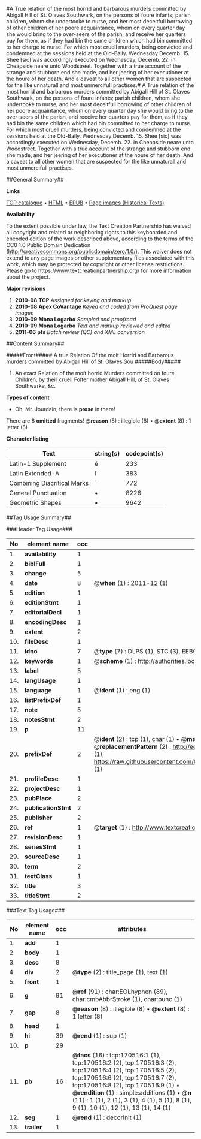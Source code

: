 #A True relation of the most horrid and barbarous murders committed by Abigall Hill of St. Olaves Southwark, on the persons of foure infants; parish children, whom she undertooke to nurse, and her most deceitfull borrowing of other children of her poore acquaintance, whom on every quarter day she would bring to the over-seers of the parish, and receive her quarters pay for them, as if they had bin the same children which had bin committed to her charge to nurse. For which most cruell murders, being convicted and condemned at the sessions held at the Old-Baily. Wednesday Decemb. 15. Shee [sic] was accordingly executed on Wednesday, Decemb. 22. in Cheapside neare unto Woodstreet. Together with a true account of the strange and stubborn end she made, and her jeering of her executioner at the houre of her death. And a caveat to all other women that are suspected for the like unnaturall and most unmercifull practises.#
A True relation of the most horrid and barbarous murders committed by Abigall Hill of St. Olaves Southwark, on the persons of foure infants; parish children, whom she undertooke to nurse, and her most deceitfull borrowing of other children of her poore acquaintance, whom on every quarter day she would bring to the over-seers of the parish, and receive her quarters pay for them, as if they had bin the same children which had bin committed to her charge to nurse. For which most cruell murders, being convicted and condemned at the sessions held at the Old-Baily. Wednesday Decemb. 15. Shee [sic] was accordingly executed on Wednesday, Decemb. 22. in Cheapside neare unto Woodstreet. Together with a true account of the strange and stubborn end she made, and her jeering of her executioner at the houre of her death. And a caveat to all other women that are suspected for the like unnaturall and most unmercifull practises.

##General Summary##

**Links**

[TCP catalogue](http://www.ota.ox.ac.uk/tcp/)  • 
[HTML](http://tei.it.ox.ac.uk/tcp/Texts-HTML/free/A95/A95242.html)  • 
[EPUB](http://tei.it.ox.ac.uk/tcp/Texts-EPUB/free/A95/A95242.epub) • 
[Page images (Historical Texts)](https://historicaltexts.jisc.ac.uk/eebo-99868734e)

**Availability**

To the extent possible under law, the Text Creation Partnership has waived all copyright and related or neighboring rights to this keyboarded and encoded edition of the work described above, according to the terms of the CC0 1.0 Public Domain Dedication (http://creativecommons.org/publicdomain/zero/1.0/). This waiver does not extend to any page images or other supplementary files associated with this work, which may be protected by copyright or other license restrictions. Please go to https://www.textcreationpartnership.org/ for more information about the project.

**Major revisions**

1. __2010-08__ __TCP__ *Assigned for keying and markup*
1. __2010-08__ __Apex CoVantage__ *Keyed and coded from ProQuest page images*
1. __2010-09__ __Mona Logarbo__ *Sampled and proofread*
1. __2010-09__ __Mona Logarbo__ *Text and markup reviewed and edited*
1. __2011-06__ __pfs__ *Batch review (QC) and XML conversion*

##Content Summary##

#####Front#####
A true Relation Of the moſt Horrid and Barbarous murders committed by Abigall Hill of St. Olaves Sou
#####Body#####

1. An exact Relation of the moſt horrid Murders committed on foure Children, by their cruell Foſter mother Abigall Hill, of St. Olaves Southwarke, &c.

**Types of content**

  * Oh, Mr. Jourdain, there is **prose** in there!

There are 8 **omitted** fragments! 
 @__reason__ (8) : illegible (8)  •  @__extent__ (8) : 1 letter (8)

**Character listing**


|Text|string(s)|codepoint(s)|
|---|---|---|
|Latin-1 Supplement|é|233|
|Latin Extended-A|ſ|383|
|Combining             Diacritical Marks|̄|772|
|General Punctuation|•|8226|
|Geometric Shapes|▪|9642|

##Tag Usage Summary##

###Header Tag Usage###

|No|element name|occ|attributes|
|---|---|---|---|
|1.|__availability__|1||
|2.|__biblFull__|1||
|3.|__change__|5||
|4.|__date__|8| @__when__ (1) : 2011-12 (1)|
|5.|__edition__|1||
|6.|__editionStmt__|1||
|7.|__editorialDecl__|1||
|8.|__encodingDesc__|1||
|9.|__extent__|2||
|10.|__fileDesc__|1||
|11.|__idno__|7| @__type__ (7) : DLPS (1), STC (3), EEBO-CITATION (1), PROQUEST (1), VID (1)|
|12.|__keywords__|1| @__scheme__ (1) : http://authorities.loc.gov/ (1)|
|13.|__label__|5||
|14.|__langUsage__|1||
|15.|__language__|1| @__ident__ (1) : eng (1)|
|16.|__listPrefixDef__|1||
|17.|__note__|5||
|18.|__notesStmt__|2||
|19.|__p__|11||
|20.|__prefixDef__|2| @__ident__ (2) : tcp (1), char (1)  •  @__matchPattern__ (2) : ([0-9\-]+):([0-9IVX]+) (1), (.+) (1)  •  @__replacementPattern__ (2) : http://eebo.chadwyck.com/downloadtiff?vid=$1&page=$2 (1), https://raw.githubusercontent.com/textcreationpartnership/Texts/master/tcpchars.xml#$1 (1)|
|21.|__profileDesc__|1||
|22.|__projectDesc__|1||
|23.|__pubPlace__|2||
|24.|__publicationStmt__|2||
|25.|__publisher__|2||
|26.|__ref__|1| @__target__ (1) : http://www.textcreationpartnership.org/docs/. (1)|
|27.|__revisionDesc__|1||
|28.|__seriesStmt__|1||
|29.|__sourceDesc__|1||
|30.|__term__|2||
|31.|__textClass__|1||
|32.|__title__|3||
|33.|__titleStmt__|2||


###Text Tag Usage###

|No|element name|occ|attributes|
|---|---|---|---|
|1.|__add__|1||
|2.|__body__|1||
|3.|__desc__|8||
|4.|__div__|2| @__type__ (2) : title_page (1), text (1)|
|5.|__front__|1||
|6.|__g__|91| @__ref__ (91) : char:EOLhyphen (89), char:cmbAbbrStroke (1), char:punc (1)|
|7.|__gap__|8| @__reason__ (8) : illegible (8)  •  @__extent__ (8) : 1 letter (8)|
|8.|__head__|1||
|9.|__hi__|39| @__rend__ (1) : sup (1)|
|10.|__p__|29||
|11.|__pb__|16| @__facs__ (16) : tcp:170516:1 (1), tcp:170516:2 (2), tcp:170516:3 (2), tcp:170516:4 (2), tcp:170516:5 (2), tcp:170516:6 (2), tcp:170516:7 (2), tcp:170516:8 (2), tcp:170516:9 (1)  •  @__rendition__ (1) : simple:additions (1)  •  @__n__ (11) : 1 (1), 2 (1), 3 (1), 4 (1), 5 (1), 8 (1), 9 (1), 10 (1), 12 (1), 13 (1), 14 (1)|
|12.|__seg__|1| @__rend__ (1) : decorInit (1)|
|13.|__trailer__|1||
